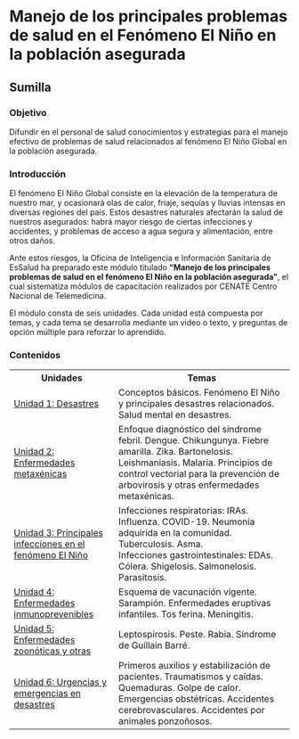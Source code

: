 <html>
<head>
<title>Manejo de los principales problemas de salud en el Fenómeno El Niño en la población asegurada - Módulo de autoaprendizaje</title>
</head>
<body>

<!DOCTYPE html>
<html>
<body>

<h1>Manejo de los principales problemas de salud en el Fenómeno El Niño en la población asegurada</h1>
<h2>Sumilla</h2>
<h3>Objetivo</h3>
<p>Difundir en el personal de salud conocimientos y estrategias para el manejo efectivo de problemas de salud relacionados al fenómeno El Niño Global en la población asegurada.</p>
<h3>Introducción</h3>
<p>El fenómeno El Niño Global consiste en la elevación de la temperatura de nuestro mar, y ocasionará olas de calor, friaje, sequías y lluvias intensas en diversas regiones del país. Estos desastres naturales afectarán la salud de nuestros asegurados: habrá mayor riesgo de ciertas infecciones y accidentes, y problemas de acceso a agua segura y alimentación, entre otros daños.</p>
<p>Ante estos riesgos, la Oficina de Inteligencia e Información Sanitaria de EsSalud ha preparado este módulo titulado <b>“Manejo de los principales problemas de salud en el fenómeno El Niño en la población asegurada”</b>, el cual sistematiza módulos de capacitación realizados por CENATE Centro Nacional de Telemedicina.</p>
<p>El módulo consta de seis unidades. Cada unidad está compuesta por temas, y cada tema se desarrolla mediante un video o texto, y preguntas de opción múltiple para reforzar lo aprendido.</p>
<h3>Contenidos</h3>

<table>
  <tr>
    <th>Unidades</th>
    <th>Temas</th>
  </tr>
  <tr>
    <td><a href="u1.html">Unidad 1: Desastres</a></td>
    <td>Conceptos básicos. Fenómeno El Niño y principales desastres relacionados. Salud mental en desastres.</td>
  </tr>
  <tr>
    <td><a href="u2.html">Unidad 2: Enfermedades metaxénicas</a></td>
    <td>Enfoque diagnóstico del síndrome febril. Dengue. Chikungunya. Fiebre amarilla. Zika. Bartonelosis. Leishmaniasis. Malaria. Principios de control vectorial para la prevención de arbovirosis y otras enfermedades metaxénicas.</td>
  </tr>
  <tr>
    <td><a href="u3.html">Unidad 3: Principales infecciones en el fenómeno El Niño</a></td>
    <td>Infecciones respiratorias: IRAs. Influenza. COVID-19. Neumonía adquirida en la comunidad. Tuberculosis. Asma.<br>Infecciones gastrointestinales: EDAs. Cólera. Shigelosis. Salmonelosis. Parasitosis.</td>
  </tr>
  <tr>
    <td><a href="u4.html">Unidad 4: Enfermedades inmunoprevenibles</a></td>
    <td>Esquema de vacunación vigente. Sarampión. Enfermedades eruptivas infantiles. Tos ferina. Meningitis.</td>
  </tr>
  <tr>
    <td><a href="u5.html">Unidad 5: Enfermedades zoonóticas y otras</a></td>
    <td>Leptospirosis. Peste. Rabia. Síndrome de Guillain Barré.</td>
  </tr>
  <tr>
    <td><a href="u6.html">Unidad 6: Urgencias y emergencias en desastres</a></td>
    <td>Primeros auxilios y estabilización de pacientes. Traumatismos y caídas. Quemaduras. Golpe de calor. Emergencias obstétricas. Accidentes cerebrovasculares. Accidentes por animales ponzoñosos.</td>
  </tr>
</table>

</body>
</html>
